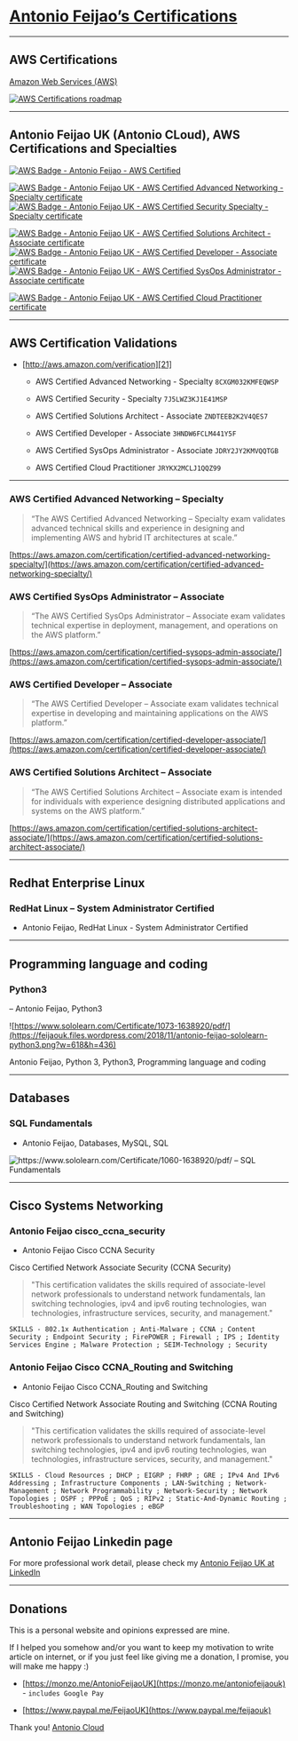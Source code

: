 # [Antonio Feijao’s Certifications](https://www.antoniocloud.com "Antonio Feijao’s Certifications")


---

## AWS Certifications

[Amazon Web Services (AWS)](https://aws.amazon.com/ "Amazon Web Services (AWS)")

[![AWS Certifications roadmap](https://www.antoniocloud.com/images/thumbnails/Cert-Roadmap-v9.1.png "AWS Certifications roadmap")](https://aws.amazon.com/certification/#roadmap "AWS Certifications roadmap")


---

## Antonio Feijao UK (Antonio CLoud), AWS Certifications and Specialties

[![AWS Badge - Antonio Feijao - AWS Certified][1]][2]

[1]: https://feijaouk.files.wordpress.com/2018/11/aws_certified_logo_1176x600_color.png?w=308&h=44 "Antonio Feijao UK, AWS Certified"
[2]: https://www.antoniocloud.com "Antonio Cloud, Antonio Feijao UK webpage"


[![AWS Badge - Antonio Feijao UK - AWS Certified Advanced Networking - Specialty certificate][3]][4]
[![AWS Badge - Antonio Feijao UK - AWS Certified Security Specialty  - Specialty certificate][11]][12]

[![AWS Badge - Antonio Feijao UK - AWS Certified Solutions Architect - Associate certificate][9]][10]
[![AWS Badge - Antonio Feijao UK - AWS Certified Developer - Associate certificate][7]][8]
[![AWS Badge - Antonio Feijao UK - AWS Certified SysOps Administrator - Associate certificate][5]][6]

[![AWS Badge - Antonio Feijao UK - AWS Certified Cloud Practitioner certificate][13]][14]



[3]: https://www.antoniocloud.com/images/thumbnails/Antonio-Feijao-AWS-Certified-Advanced-Networking-Specialty.png "Antonio Feijao UK, aws-certified-advanced-networking-specialty-certificated"
[4]: https://www.certmetrics.com/amazon/public/badge.aspx?i=6&t=c&d=2018-11-20&ci=AWS00280650

[5]: https://www.antoniocloud.com/images/thumbnails/Antonio-Feijao-AWS-Certified-SysOps-Administrator-Associate.png "Antonio Feijao UK, aws-certified-sysops-administrator-associate-certificate"
[6]: https://www.certmetrics.com/amazon/public/badge.aspx?i=3&t=c&d=2018-11-21&ci=AWS00280650

[7]: https://www.antoniocloud.com/images/thumbnails/Antonio-Feijao-AWS-Certified-Developer-Associate.png "Antonio Feijao UK, aws-certified-developer-associate-certificate"
[8]: https://www.certmetrics.com/amazon/public/badge.aspx?i=2&t=c&d=2018-01-29&ci=AWS00280650

[9]: https://www.antoniocloud.com/images/thumbnails/Antonio-Feijao-AWS-Certified-Solutions-Architect-Associate.png "Antonio Feijao UK, aws-certified-solutions-architect-associate-certificate"
[10]: https://www.certmetrics.com/amazon/public/badge.aspx?i=1&t=c&d=2017-07-17&ci=AWS00280650

[11]: https://www.antoniocloud.com/images/thumbnails/Antonio-Feijao-AWS-Certified-Security-Specialty.png "Antonio Feijao UK, aws-certified-security-specialty-certificated"
[12]: https://www.certmetrics.com/amazon/public/badge.aspx?i=7&t=c&d=2019-02-26&ci=AWS00280650


[13]: https://www.antoniocloud.com/images/thumbnails/Antonio-Feijao-AWS-Certified-Cloud-Practitioner.png "Antonio Feijao UK, AWS Certified Cloud Practitioner"
[14]: https://www.certmetrics.com/amazon/public/badge.aspx?i=9&t=c&d=2019-02-25&ci=AWS00280650




---

## AWS Certification Validations

- [http://aws.amazon.com/verification][21]
  - AWS Certified Advanced Networking - Specialty `8CXGM032KMFEQWSP`
  - AWS Certified Security - Specialty `7J5LWZ3KJ1E41MSP`

  - AWS Certified Solutions Architect - Associate `ZNDTEEB2K2V4QES7`
  - AWS Certified Developer - Associate `3HNDW6FCLM441Y5F`
  - AWS Certified SysOps Administrator - Associate `JDRY2JY2KMVQQTGB`
  
  - AWS Certified Cloud Practitioner `JRYKX2MCLJ1QQZ99`
  
  
[21]: http://aws.amazon.com/verification "AWS Certification Validations"


---

### AWS Certified Advanced Networking – Specialty

> “The AWS Certified Advanced Networking – Specialty exam validates advanced technical skills and experience in designing and implementing AWS and hybrid IT architectures at scale.”

[https://aws.amazon.com/certification/certified-advanced-networking-specialty/](https://aws.amazon.com/certification/certified-advanced-networking-specialty/)


### AWS Certified SysOps Administrator – Associate

> “The AWS Certified SysOps Administrator – Associate exam validates technical expertise in deployment, management, and operations on the AWS platform.”

[https://aws.amazon.com/certification/certified-sysops-admin-associate/](https://aws.amazon.com/certification/certified-sysops-admin-associate/)


### AWS Certified Developer – Associate
> “The AWS Certified Developer – Associate exam validates technical expertise in developing and maintaining applications on the AWS platform.”

[https://aws.amazon.com/certification/certified-developer-associate/](https://aws.amazon.com/certification/certified-developer-associate/)


### AWS Certified Solutions Architect – Associate

> “The AWS Certified Solutions Architect – Associate exam is intended for individuals with experience designing distributed applications and systems on the AWS platform.”

[https://aws.amazon.com/certification/certified-solutions-architect-associate/](https://aws.amazon.com/certification/certified-solutions-architect-associate/)


---

## Redhat Enterprise Linux

### RedHat Linux – System Administrator Certified

- Antonio Feijao, RedHat Linux - System Administrator Certified


---

## Programming language and coding

### Python3

– Antonio Feijao, Python3

![https://www.sololearn.com/Certificate/1073-1638920/pdf/](https://feijaouk.files.wordpress.com/2018/11/antonio-feijao-sololearn-python3.png?w=618&h=436)

Antonio Feijao, Python 3, Python3, Programming language and coding


---

## Databases

### SQL Fundamentals

- Antonio Feijao, Databases, MySQL, SQL

![https://www.sololearn.com/Certificate/1060-1638920/pdf/ – SQL Fundamentals](https://feijaouk.files.wordpress.com/2018/11/antonio-feijao-sololearn-sql-fundamentals.png?w=618&h=437)


---

## Cisco Systems Networking

### Antonio Feijao cisco_ccna_security
- Antonio Feijao Cisco CCNA Security

Cisco Certified Network Associate Security (CCNA Security)

> "This certification validates the skills required of associate-level network professionals to understand network fundamentals, lan switching technologies, ipv4 and ipv6 routing technologies, wan technologies, infrastructure services, security, and management."

```
SKILLS - 802.1x Authentication ; Anti-Malware ; CCNA ; Content Security ; Endpoint Security ; FirePOWER ; Firewall ; IPS ; Identity Services Engine ; Malware Protection ; SEIM-Technology ; Security
```


### Antonio Feijao Cisco CCNA_Routing and Switching
- Antonio Feijao Cisco CCNA_Routing and Switching

Cisco Certified Network Associate Routing and Switching (CCNA Routing and Switching)

> "This certification validates the skills required of associate-level network professionals to understand network fundamentals, lan switching technologies, ipv4 and ipv6 routing technologies, wan technologies, infrastructure services, security, and management."

```
SKILLS - Cloud Resources ; DHCP ; EIGRP ; FHRP ; GRE ; IPv4 And IPv6 Addressing ; Infrastructure Components ; LAN-Switching ; Network-Management ; Network Programmability ; Network-Security ; Network Topologies ; OSPF ; PPPoE ; QoS ; RIPv2 ; Static-And-Dynamic Routing ; Troubleshooting ; WAN Topologies ; eBGP
```


---

## Antonio Feijao Linkedin page

For more professional work detail, please check my [Antonio Feijao UK at LinkedIn](https://www.linkedin.com/in/antoniofeijaouk/)


---

## Donations


This is a personal website and opinions expressed are mine.

If I helped you somehow and/or you want to keep my motivation to write article on internet, or if you just feel like giving me a donation, I promise, you will make me happy :)


* [https://monzo.me/AntonioFeijaoUK](https://monzo.me/antoniofeijaouk) - `includes Google Pay`

* [https://www.paypal.me/FeijaoUK](https://www.paypal.me/feijaouk)


Thank you!
  [Antonio Cloud](https://www.antoniocloud.com)

